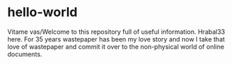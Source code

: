 # hello-world
Vitame vas/Welcome to this repository full of useful information.
Hrabal33 here. For 35 years wastepaper has been my love story and now I take that love of wastepaper and commit it over to the non-physical world of online documents. 
